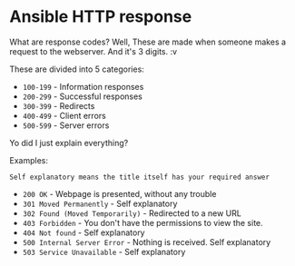 # Ansible HTTP response
What are response codes? Well, These are made when someone makes a request to the webserver. And it's 3 digits. :v 

These are divided into 5 categories:
* `100-199` - Information responses
* `200-299` - Successful responses
* `300-399` - Redirects
* `400-499` - Client errors
* `500-599` - Server errors

Yo did I just explain everything?

Examples:

`Self explanatory means the title itself has your required answer`

* `200 OK`                        - Webpage is presented, without any trouble
* `301 Moved Permanently`         - Self explanatory
* `302 Found (Moved Temporarily)` - Redirected to a new URL
* `403 Forbidden`                 - You don't have the permissions to view the site.
* `404 Not found`                 - Self explanatory
* `500 Internal Server Error`     - Nothing is received. Self explanatory
* `503 Service Unavailable`       - Self explanatory
